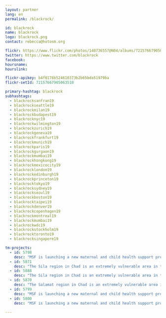 ```yaml
---
layout: partner
lang: en
permalink: /blackrock/

id: blackrock
name: blackrock
logo: blackrock.png
contact: rebecca@hotosm.org

flickr: https://www.flickr.com/photos/140736557@N04/albums/72157667905063518
twitter: https://www.twitter.com/blackrock
facebook:
hoursname:
hourslink:

flickr-apikey: b4f0178b524610373b2b65bda51979ba
flickr-setId: 72157667905063518

primary-hashtag: blackrock
subhashtags:
  - blackrocksanfran19
  - blackrockseattle19
  - blackrockmilan19
  - blackrockbudapest19
  - blackrocknyc19
  - blackrockwilmington19
  - blackrockzurich19
  - blackrockgeneva19
  - blackrockfrankfurt19
  - blackrockmunich19
  - blackrockparis19
  - blackrockgurgaon19
  - blackrockmumbai19
  - blackrockhongkong19
  - blackrockmexicocity19
  - blackrocklondon19
  - blackrockedinburgh19
  - blackrockprinceton19
  - blackrocktokyo19
  - blackrocksydney19
  - blackrockseoul19
  - blackrockboston19
  - blackrocktaipei19
  - blackrockdenver19
  - blackrockcopenhagen19
  - blackrockmontreal19
  - blackrockmumbai19
  - blackrockwdc19
  - blackrockstockholm19
  - blackrocktoronto19
  - blackrocksingapore19

tm-projects:
  - id: 5798
    desc: "MSF is launching a new maternal and child health support program in the health district of Moissala in Chad. The first activity will be a community survey to appreciate more in detail the health conditions of women and children. The mapping will help MSF to have an overview of all households (represented by roofs) and draw a sample of the population to carry out the survey. The data will also help in better programming health activities."
  - id: 5871
    desc: "The Sila region in Chad is an extremely vulnerable area in the east of the country. MSF teams working here to respond to a variety of different health needs. These include emergency response to disease outbreaks across the area such as measles outbreaks. Accurate maps of the area will assist the teams with epidemiological analysis, disease surveillance and logistical planning. Take a look at this Pinterest board with images of the Sila region."
  - id: 5888
    desc: "The Sila region in Chad is an extremely vulnerable area in the east of the country. MSF teams working here to respond to a variety of different health needs. These include emergency response to disease outbreaks across the area such as measles outbreaks. Accurate maps of the area will assist the teams with epidemiological analysis, disease surveillance and logistical planning. Take a look at this Pinterest board with images of the Sila region."
  - id: 5870
    desc: "The Salamat region in Chad is an extremely vulnerable area in the east of the country. MSF teams working here to respond to a variety of different health needs. These include emergency response to disease outbreaks across the area such as measles outbreaks. Accurate maps of the area will assist the teams with epidemiological analysis, disease surveillance and logistical planning. Take a look at this Pinterest board with images of the eastern regions of Chad."
  - id: 5799   
    desc: "MSF is launching a new maternal and child health support program in the health district of Moissala in Chad. The first activity will be a community survey to appreciate more in detail the health conditions of women and children. The mapping will help MSF to have an overview of all households (represented by roofs) and draw a sample of the population to carry out the survey. The data will also help in better programming health activities."
  - id: 5800 
    desc: "MSF is launching a new maternal and child health support program in the health district of Moissala in Chad. The first activity will be a community survey to appreciate more in detail the health conditions of women and children. The mapping will help MSF to have an overview of all households (represented by roofs) and draw a sample of the population to carry out the survey. The data will also help in better programming health activities."  
 
---
```

